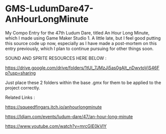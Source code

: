 # GMS-LudumDare47-AnHourLongMinute
 My Compo Entry for the 47th Ludum Dare, titled An Hour Long Minute, which I made using Game Maker Studio 1. A little late, but I feel good putting this source code up now, especially as I have made a post-mortem on this entry previously, which I plan to continue pursuing for other things soon.

SOUND AND SPRITE RESOURCES HERE BELOW : 

https://drive.google.com/drive/folders/1tUl_7JMzJj5as0gAlt_nDwvtoVjS46Fp?usp=sharing

Just place these 2 folders within the base .gmx for them to be applied to the project correctly. 

Related Links : 

https://squeedfingars.itch.io/anhourlongminute

https://ldjam.com/events/ludum-dare/47/an-hour-long-minute

https://www.youtube.com/watch?v=mrcGIE0kVlY